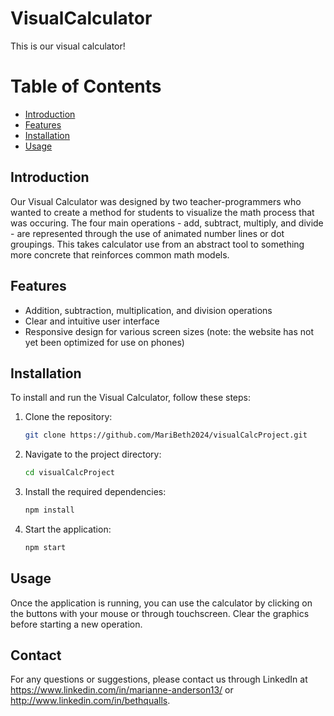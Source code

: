 # VisualCalculator

This is our visual calculator!

# Table of Contents
- [Introduction](#introduction)
- [Features](#features)
- [Installation](#installation)
- [Usage](#usage)

## Introduction
Our Visual Calculator was designed by two teacher-programmers who wanted to create a method for students to visualize the math process that was occuring. The four main operations - add, subtract, multiply, and divide - are represented through the use of animated number lines or dot groupings. This takes calculator use from an abstract tool to something more concrete that reinforces common math models.

## Features
- Addition, subtraction, multiplication, and division operations
- Clear and intuitive user interface
- Responsive design for various screen sizes (note: the website has not yet been optimized for use on phones)

## Installation
To install and run the Visual Calculator, follow these steps:

1. Clone the repository:
    ```bash
    git clone https://github.com/MariBeth2024/visualCalcProject.git
    ```
2. Navigate to the project directory:
    ```bash
    cd visualCalcProject
    ```
3. Install the required dependencies:
    ```bash
    npm install
    ```
4. Start the application:
    ```bash
    npm start
    ```

## Usage
Once the application is running, you can use the calculator by clicking on the buttons with your mouse or through touchscreen. Clear the graphics before starting a new operation.

## Contact
For any questions or suggestions, please contact us through LinkedIn at https://www.linkedin.com/in/marianne-anderson13/ or http://www.linkedin.com/in/bethqualls. 